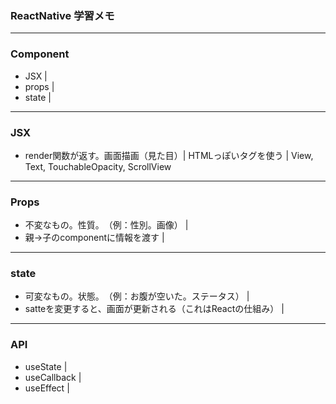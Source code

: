 ### ReactNative 学習メモ
---
### Component
  - JSX    |   
  - props    |   
  - state    |   
---
### JSX
  - render関数が返す。画面描画（見た目）|
HTMLっぽいタグを使う |
View, Text, TouchableOpacity, ScrollView
---
### Props
  - 不変なもの。性質。　（例：性別。画像）    |   
  - 親→子のcomponentに情報を渡す    |    
---
### state
  - 可変なもの。状態。　（例：お腹が空いた。ステータス）    |   
  - satteを変更すると、画面が更新される（これはReactの仕組み）  |   
---
### API
  - useState  |   
  - useCallback  |   
  - useEffect  |   
